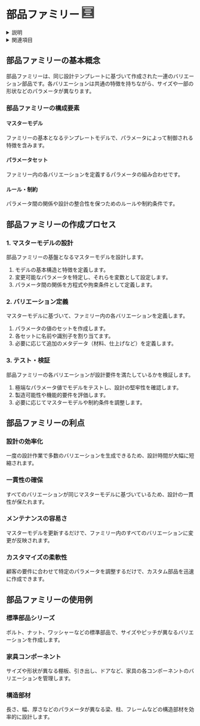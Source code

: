 # 部品ファミリー ![部品ファミリーアイコン](../../../FIGURE/15-icone/b15b0001/PartFamily.png)

<details>
<summary>説明</summary>

部品ファミリーは、共通の特徴や機能を持ち、一部のパラメータだけが異なる一連の関連部品です。パラメトリック設計を活用することで、一つのテンプレートから様々なバリエーションの部品を効率的に作成できます。

これにより、設計の一貫性を保ちながら、異なるサイズや仕様の部品を迅速に生成できます。
</details>

<details>
<summary>関連項目</summary>

* [コントロール- キー - 指示](../_HTM_PARTI/H1-barreS-C.md#コントロール-キー-指示)
* [ビューの管理](../../../_USO-bSuiteComuni/Gestione-viste.md)
* [オブジェクトの表示方法](../../../_USO-bSuiteComuni/visualiz-oggetti.md)

**パラメトリック設計の概念：**
* [パラメータ](./02-07-01_parameters.md)
* [変数](./02-07-02_variables.md)
* [拘束条件](./02-07-03_constraints.md)
* [方程式](./02-07-04_equations.md)
* [特徴ベース設計](./02-07-05_feature_based.md)
</details>

## 部品ファミリーの基本概念

部品ファミリーは、同じ設計テンプレートに基づいて作成された一連のバリエーション部品です。各バリエーションは共通の特徴を持ちながら、サイズや一部の形状などのパラメータが異なります。

### 部品ファミリーの構成要素

#### マスターモデル
ファミリーの基本となるテンプレートモデルで、パラメータによって制御される特徴を含みます。

#### パラメータセット
ファミリー内の各バリエーションを定義するパラメータの組み合わせです。

#### ルール・制約
パラメータ間の関係や設計の整合性を保つためのルールや制約条件です。

## 部品ファミリーの作成プロセス

### 1. マスターモデルの設計

部品ファミリーの基盤となるマスターモデルを設計します。

1. モデルの基本構造と特徴を定義します。
2. 変更可能なパラメータを特定し、それらを変数として設定します。
3. パラメータ間の関係を方程式や拘束条件として定義します。

### 2. バリエーション定義

マスターモデルに基づいて、ファミリー内の各バリエーションを定義します。

1. パラメータの値のセットを作成します。
2. 各セットに名前や識別子を割り当てます。
3. 必要に応じて追加のメタデータ（材料、仕上げなど）を定義します。

### 3. テスト・検証

部品ファミリーの各バリエーションが設計要件を満たしているかを検証します。

1. 極端なパラメータ値でモデルをテストし、設計の堅牢性を確認します。
2. 製造可能性や機能的要件を評価します。
3. 必要に応じてマスターモデルや制約条件を調整します。

## 部品ファミリーの利点

### 設計の効率化
一度の設計作業で多数のバリエーションを生成できるため、設計時間が大幅に短縮されます。

### 一貫性の確保
すべてのバリエーションが同じマスターモデルに基づいているため、設計の一貫性が保たれます。

### メンテナンスの容易さ
マスターモデルを更新するだけで、ファミリー内のすべてのバリエーションに変更が反映されます。

### カスタマイズの柔軟性
顧客の要件に合わせて特定のパラメータを調整するだけで、カスタム部品を迅速に作成できます。

## 部品ファミリーの使用例

### 標準部品シリーズ
ボルト、ナット、ワッシャーなどの標準部品で、サイズやピッチが異なるバリエーションを作成します。

### 家具コンポーネント
サイズや形状が異なる棚板、引き出し、ドアなど、家具の各コンポーネントのバリエーションを管理します。

### 構造部材
長さ、幅、厚さなどのパラメータが異なる梁、柱、フレームなどの構造部材を効率的に設計します。 
